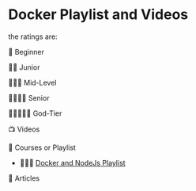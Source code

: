 # Docker Playlist and Videos
the ratings are:

🌟 Beginner

🌟🌟 Junior

🌟🌟🌟 Mid-Level

🌟🌟🌟🌟 Senior

🌟🌟🌟🌟🌟 God-Tier 

:tv: Videos


:movie_camera: Courses or Playlist
- 🌟🌟🌟 [ Docker and NodeJs Playlist](https://www.youtube.com/watch?v=Ck7baWmnldY&list=PL8VzFQ8k4U1JEu7BLraz8MdKJILJir7oY)

:memo: Articles
